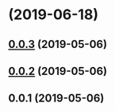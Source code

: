# [](https://github.com/hypermedia-app/hydra-validator/compare/v0.0.3...v) (2019-06-18)



## [0.0.3](https://github.com/hypermedia-app/hydra-validator/compare/v0.0.2...v0.0.3) (2019-05-06)



## [0.0.2](https://github.com/hypermedia-app/hydra-validator/compare/v0.0.1...v0.0.2) (2019-05-06)



## 0.0.1 (2019-05-06)



